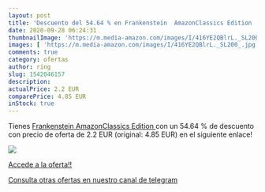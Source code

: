 ```yaml
---
layout: post
title: 'Descuento del 54.64 % en Frankenstein  AmazonClassics Edition '
date: 2020-09-28 06:24:31
thumbnailImage: 'https://m.media-amazon.com/images/I/416YE2QBlrL._SL200_.jpg'
images: [ 'https://m.media-amazon.com/images/I/416YE2QBlrL._SL200_.jpg' ]
comments: true
category: ofertas
author: ring
slug: 1542046157
description:
actualPrice: 2.2 EUR
comparePrice: 4.85 EUR
inStock: true
---
```


Tienes [Frankenstein  AmazonClassics Edition ](https://www.amazon.com/dp/1542046157/?tag=redken08-20) con un 54.64 % de descuento con precio de oferta de 2.2 EUR (original: 4.85 EUR) en el siguiente enlace!

[![](https://m.media-amazon.com/images/I/416YE2QBlrL._SL200_.jpg)](https://www.amazon.com/dp/1542046157/?tag=redken08-20)

[Accede a la oferta!!](https://www.amazon.com/dp/1542046157/?tag=redken08-20)

[Consulta otras ofertas en nuestro canal de telegram](https://t.me/s/ofertas25)
